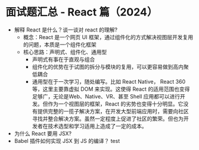 # 面试题汇总 - React 篇（2024）

* 解释 React 是什么？谈一谈对 react 的理解?
  * 概念：React 是一个网页 UI 框架，通过组件化的方式解决视图层开发复用的问题，本质是一个组件化框架
  * 核心思路：声明式、组件化、通用型
    * 声明式有事在于直观与组合
    * 组件化的优势在于试图的拆分与模块的复用，可以更容易做到高内聚低耦合
    * 通用型在于一次学习，随处编写。比如 React Native， React 360 等，这里主要靠虚拟 DOM 来实现。这使得 React 的适用范围也变得足够广，无论是Web、Native、VR、甚至 Shell 应用都可以进行开发。但作为一个视图层的框架，React 的劣势也变得十分明显。它没有提供完整的一揽子解决方案，在开发大型前端应用时，需要向社区寻找并整合解决方案。虽然一定程度上促进了社区的繁荣。但也为开发者在技术选型和学习适用上造成了一定的成本。
* 为什么 React 要用 JSX?
* Babel 插件如何实现 JSX 到 JS 的编译？
test